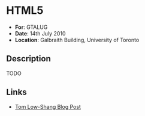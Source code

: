 # HTML5

* **For**: GTALUG
* **Date**: 14th July 2010
* **Location**: Galbraith Building, University of Toronto

## Description

TODO

## Links

* [Tom Low-Shang Blog Post](http://tomlowshang.blogspot.ca/2010/07/html5.html)
